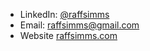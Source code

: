 - LinkedIn: [@raffsimms](https://www.linkedin.com/in/raffsimms/)
- Email: [raffsimms@gmail.com](mailto:raffsimms@gmail.com)
- Website [raffsimms.com](https://raffsimms.com/)

